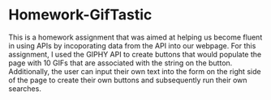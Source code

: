 # Homework-GifTastic

This is a homework assignment that was aimed at helping us become fluent in using APIs by incoporating data from the API into our webpage. For this assignment, I used the GIPHY API to create buttons that would populate the page with 10 GIFs that are associated with the string on the button. Additionally, the user can input their own text into the form on the right side of the page to create their own buttons and subsequently run their own searches.